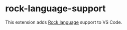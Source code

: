 # rock-language-support

This extension adds [Rock language](https://github.com/jarkonik/rocklang/) support to VS Code.
